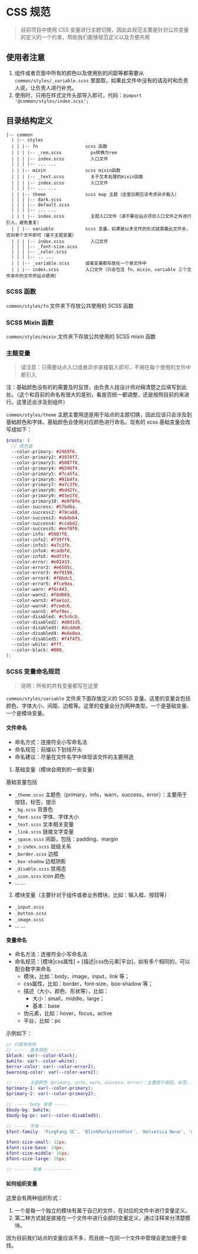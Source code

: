 # CSS 规范

> 目前项目中使用 CSS 变量进行主题切换，因此此规范主要是针对公共变量的定义的一个约束，帮助我们能够规范定义以及方便共用

## 使用者注意

1. 组件或者页面中所有的颜色以及使用到的间距等都需要从 `common/styles/_variable.scss` 里面取，如果此文件中没有的请及时和负责人说，让负责人进行补充。
2. 使用时，只用在样式文件头部导入即可，代码：`@import '@common/styles/index.scss';`

## 目录结构定义

```
|-- common
  | |-- styles
  | | |-- fn                  scss 函数
  | | | |-- _rem.scss           px转换为rem
  | | | |-- index.scss          入口文件
  | | | |-- ... ...
  | | |-- mixin               scss mixin函数
  | | | |-- _text.scss          关于文本处理的mixin函数
  | | | |-- index.scss          入口文件
  | | | |-- ... ...
  | | |-- theme               scss map 主题（这里后期应该考虑异步载入）
  | | | |-- dark.scss
  | | | |-- default.scss
  | | | |-- ... ...
  | | | |-- index.scss          主题入口文件（请不要在站点项目入口文件之外进行引入，避免重复）
  | | |-- variable            scss 变量，如果是以多文件的形式就需要此文件夹，否则单个文件即可（基于主题变量）
  | | | |-- index.scss          入口文件
  | | | |-- _font-size.scss
  | | | |-- _color.scss
  | | | |-- .. ...
  | | |-- _variable.scss      或者变量都存放在一个单文件中
  | | |-- index.scss          入口文件（只会包含 fn、mixin、variable 三个文件夹中的文件供站点使用）
```

### SCSS 函数

`common/styles/fn` 文件夹下存放公共使用的 SCSS 函数

### SCSS Mixin 函数

`common/styles/mixin` 文件夹下存放公共使用的 SCSS mixin 函数

### 主题变量

> 请注意：只需要站点入口或者异步直接载入即可，不用在每个使用的文件中都引入

注：基础颜色没有的的需要及时反馈，由负责人找设计师对稿清楚之后填写到此处。（这个和目前的命名有很大的差别，看是否统一都调整，还是按照目前的来进行。这里还会涉及到组件）

`common/styles/theme` 主题主要用途是用于站点的主题切换，因此应该只会涉及到基础颜色和字体。基础颜色会使用对应颜色进行命名。现有的 scss 基础变量会改写成如下：

```scss
$roots: (
  // 颜色盘
  --color-primary: #2469f6,
  --color-primary2: #3978f7,
  --color-primary3: #5087f8,
  --color-primary4: #6596f9,
  --color-primary5: #7ca5fa,
  --color-primary6: #91b4fa,
  --color-primary7: #a7c3fb,
  --color-primary8: #bdd2fc,
  --color-primary9: #d3e1fd,
  --color-primary10: #e9f0fe,
  --color-success: #57bd6a,
  --color-success2: #79ca88,
  --color-success3: #abdeb4,
  --color-success4: #ccebd2,
  --color-success5: #eef8f0,
  --color-info: #5087f8,
  --color-info2: #739ff9,
  --color-info3: #a7c3fb,
  --color-info4: #cadbfd,
  --color-info5: #edf3fe,
  --color-error: #e02433,
  --color-error2: #e6505c,
  --color-error3: #ef9199,
  --color-error4: #f6bdc1,
  --color-error5: #fce9ea,
  --color-warn: #f6c443,
  --color-warn2: #f8d069,
  --color-warn3: #fae1a1,
  --color-warn4: #fcedc6,
  --color-warn5: #fef9ec,
  --color-disabled: #c5c6cb,
  --color-disabled2: #d0d1d5,
  --color-disabled3: #dcdde0,
  --color-disabled4: #e8e8ea,
  --color-disabled5: #f4f4f5,
  --color-white: #fff,
  --color-black: #000,
);
```

### SCSS 变量命名规范

> 说明：所有的共有变量都写在这里

`common/styles/variable` 文件夹下面存放定义的 SCSS 变量。这里的变量会包括颜色、字体大小、间距、边框等。这里的变量会分为两种类型。一个是基础变量、一个是模块变量。

#### 文件命名

- 命名方式：连接符全小写命名法
- 命名规范：前缀以下划线开头
- 命名建议：尽量在文件名字中体现该文件的主要用途

1. 基础变量（模块会用到的一些变量）

基础变量包括

- `_theme.scss` 主题色（primary，info，warn，success，error）：主要用于按钮，标签，提示
- `_bg.scss` 背景色
- `_font.scss` 字体、字体大小
- `_text.scss` 文本相关变量
- `_link.scss` 链接文字变量
- `_space.scss` 间距，包括：padding、margin
- `_z-index.scss` 层级关系
- `_border.scss` 边框
- `_box-shadow` 边框阴影
- `_disable.scss`  禁用态
- `_icon.scss` icon 颜色
- ... ...

2. 模块变量（主要针对于组件或者业务模块，比如：输入框、按钮等）
- `_input.scss`
- `_button.scss`
- `_image.scss`
- ... ...

#### 变量命名

- 命名方法：连接符全小写命名法
- 命名规范：[模块|css属性]  + [描述|css伪元素|平台]，如有多个相同的，可以配合数字来命名
  - 模块，比如：body，image，input，link 等；
  - css属性，比如：border，font-size，box-shadow 等；
  - 描述（大小、颜色、形状等），比如：
    - 大小：small，middle，large；
    - 基本：base
  - 伪元素，比如：hover，focus，active
  - 平台，比如：pc

示例如下：

```scss
// 只是举例哈
// ----- 基本颜色 ----------
$black: var(--color-black);
$white: var(--color-white);
$error-color: var(--color-error2);
$warning-color: var(--color-warn2);

// ----- 主题颜色（primary，info，warn，success，error）：主要用于按钮，标签，提示的背景 ----
$primary-1: var(--color-primary);
$primary-2: var(--color-primary2);

// ----- body 背景 -----
$body-bg: $white;
$body-bg-pc: var(--color-disabled5);

// ----- 字体 -----
$font-family: 'PingFang SC', 'BlinkMacSystemFont', 'Helvetica Neue', 'Arial', 'Hiragino Sans GB', 'STHeiti', 'Microsoft YaHei', 'Microsoft JhengHei', 'Source Han Sans SC', 'Noto Sans CJK SC', 'Source Han Sans CN', 'Noto Sans SC', 'Source Han Sans TC', 'Noto Sans CJK TC', 'WenQuanYi Micro Hei', 'SimSun', sans-serif;

$font-size-small: 12px;
$font-size-base: 14px;
$font-size-middle: 16px;
$font-size-large: 20px;

// ------ 等等 -----------

```

#### 如何组织变量

这里会有两种组织形式：
1. 一个是每一个独立的模块有属于自己的文件，在对应的文件中进行变量定义。
2. 第二种方式就是直接在一个文件中进行全部的变量定义，通过注释来分清楚模块。

因为目前我们站点的变量应该不多，而且统一在同一个文件中管理会更加便于查找。
